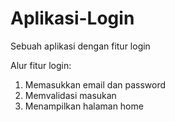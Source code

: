 # Aplikasi-Login
Sebuah aplikasi dengan fitur login

Alur fitur login:
  1. Memasukkan email dan password
  2. Memvalidasi masukan
  3. Menampilkan halaman home
  
  
